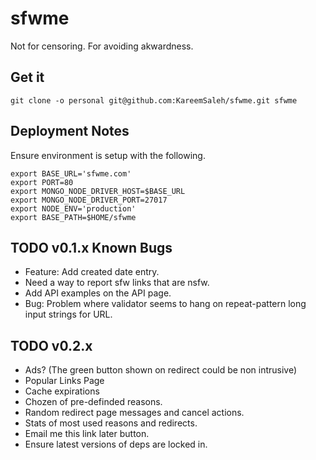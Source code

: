 sfwme
=====

Not for censoring. For avoiding akwardness.

Get it
------

`git clone -o personal git@github.com:KareemSaleh/sfwme.git sfwme`

Deployment Notes
----------------

Ensure environment is setup with the following.
```
export BASE_URL='sfwme.com'
export PORT=80
export MONGO_NODE_DRIVER_HOST=$BASE_URL
export MONGO_NODE_DRIVER_PORT=27017
export NODE_ENV='production'
export BASE_PATH=$HOME/sfwme
```

TODO v0.1.x Known Bugs
------------------
* Feature: Add created date entry.
* Need a way to report sfw links that are nsfw.
* Add API examples on the API page.
* Bug: Problem where validator seems to hang on repeat-pattern long input strings for URL.

TODO v0.2.x
-------

* Ads? (The green button shown on redirect could be non intrusive)
* Popular Links Page
* Cache expirations
* Chozen of pre-definded reasons.
* Random redirect page messages and cancel actions.
* Stats of most used reasons and redirects.
* Email me this link later button.
* Ensure latest versions of deps are locked in.
